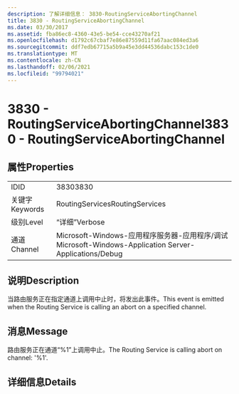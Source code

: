 ```yaml
---
description: 了解详细信息： 3830-RoutingServiceAbortingChannel
title: 3830 - RoutingServiceAbortingChannel
ms.date: 03/30/2017
ms.assetid: fba86ec8-4360-43e5-be54-cce43270af21
ms.openlocfilehash: d1792c67cbaf7e86e87559d11fa67aac084ed3a6
ms.sourcegitcommit: ddf7edb67715a5b9a45e3dd44536dabc153c1de0
ms.translationtype: MT
ms.contentlocale: zh-CN
ms.lasthandoff: 02/06/2021
ms.locfileid: "99794021"
---
```

# <a name="3830---routingserviceabortingchannel"></a><span data-ttu-id="0a77f-103">3830 - RoutingServiceAbortingChannel</span><span class="sxs-lookup"><span data-stu-id="0a77f-103">3830 - RoutingServiceAbortingChannel</span></span>

## <a name="properties"></a><span data-ttu-id="0a77f-104">属性</span><span class="sxs-lookup"><span data-stu-id="0a77f-104">Properties</span></span>  
  
|||  
|-|-|  
|<span data-ttu-id="0a77f-105">ID</span><span class="sxs-lookup"><span data-stu-id="0a77f-105">ID</span></span>|<span data-ttu-id="0a77f-106">3830</span><span class="sxs-lookup"><span data-stu-id="0a77f-106">3830</span></span>|  
|<span data-ttu-id="0a77f-107">关键字</span><span class="sxs-lookup"><span data-stu-id="0a77f-107">Keywords</span></span>|<span data-ttu-id="0a77f-108">RoutingServices</span><span class="sxs-lookup"><span data-stu-id="0a77f-108">RoutingServices</span></span>|  
|<span data-ttu-id="0a77f-109">级别</span><span class="sxs-lookup"><span data-stu-id="0a77f-109">Level</span></span>|<span data-ttu-id="0a77f-110">“详细”</span><span class="sxs-lookup"><span data-stu-id="0a77f-110">Verbose</span></span>|  
|<span data-ttu-id="0a77f-111">通道</span><span class="sxs-lookup"><span data-stu-id="0a77f-111">Channel</span></span>|<span data-ttu-id="0a77f-112">Microsoft-Windows-应用程序服务器-应用程序/调试</span><span class="sxs-lookup"><span data-stu-id="0a77f-112">Microsoft-Windows-Application Server-Applications/Debug</span></span>|  
  
## <a name="description"></a><span data-ttu-id="0a77f-113">说明</span><span class="sxs-lookup"><span data-stu-id="0a77f-113">Description</span></span>  

 <span data-ttu-id="0a77f-114">当路由服务正在指定通道上调用中止时，将发出此事件。</span><span class="sxs-lookup"><span data-stu-id="0a77f-114">This event is emitted when the Routing Service is calling an abort on a specified channel.</span></span>  
  
## <a name="message"></a><span data-ttu-id="0a77f-115">消息</span><span class="sxs-lookup"><span data-stu-id="0a77f-115">Message</span></span>  

 <span data-ttu-id="0a77f-116">路由服务正在通道“%1”上调用中止。</span><span class="sxs-lookup"><span data-stu-id="0a77f-116">The Routing Service is calling abort on channel: '%1'.</span></span>  
  
## <a name="details"></a><span data-ttu-id="0a77f-117">详细信息</span><span class="sxs-lookup"><span data-stu-id="0a77f-117">Details</span></span>
